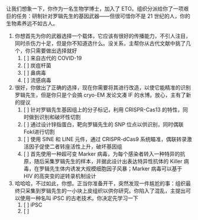 让我们想象一下，你作为一名生物学博士，加入了 ETO。组织分派给你了一项艰巨的任务：研制针对罗辑先生的基因武器——但很可惜你不是 21 世纪的人，你的生物素养远不如古人。
1. 你想首先为你的武器选择一个载体，它应该有很好的传播能力，不引人注目，同时杀伤力十足，但是你不知道选什么。没关系，主帮你从古代文献中挑了几个，你只需要做出选择就好
	1. [ ] 来自古代的 COVID-19
	2. [ ] 炭疽杆菌
	3. [ ] 鼻病毒
	4. [ ] 流感病毒
2. 很好，你做出了正确的选择，现在你需要将其进行改造，以使它能精准的识别罗辑先生，但是你只是个会搞 cryo-EM 发论文凑 IF 的水博。放心，主有了新的提议
	1. [ ] 针对罗辑先生基因组上的分子标记，利用 CRISPR-Cas13 的特性，同时做到识别和破坏性切割
	2. [ ] 通过设计锌指蛋白，靶向罗辑先生的 SNP 位点以供识别，同时偶联 FokⅠ进行切割
	3. [ ] 使用 SINE 和 LINE 元件，通过 CRISPR-dCas9 系统瞄准，偶联转录激活因子促使二者转座活性上升，破坏基因组
	4. [ ] 首先使用一种超可变 Marker 病毒，为每个感染者转入一种特异的抗原，随后采集罗辑先生的样本，并据此设计出表达特异性抗体的 Killer 病毒，在罗辑先生体内诱发大规模细胞因子风暴；Marker 病毒可以基于 HIV 的高突变的逆转录机制设计
3. 哈哈哈，不过如此，你想。正当你准备开干，突然发现一件尴尬的事：组织最终只采集到罗辑先生的一小块上皮组织以供你研究。你陷入了混乱，主提出可以使用一种名叫 iPSC 的古老技术。你决定先学习一下
	1. [ ] iPSC
	2. [ ] 